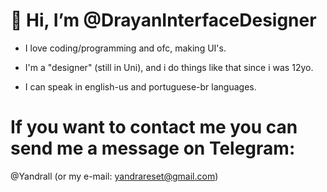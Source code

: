 # 👋 Hi, I’m @DrayanInterfaceDesigner
- I love coding/programming and ofc, making UI's.
- I'm a "designer" (still in Uni), and i do things like that since i was 12yo.

- I can speak in english-us and portuguese-br languages.
# If you want to contact me you can send me a message on Telegram:
@Yandrall
(or my e-mail: yandrareset@gmail.com)

<!---
DrayanInterfaceDesigner/DrayanInterfaceDesigner is a ✨ special ✨ repository because its `README.md` (this file) appears on your GitHub profile.
You can click the Preview link to take a look at your changes.
--->
